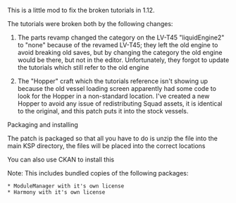 This is a little mod to fix the broken tutorials in 1.12.

The tutorials were broken both by the following changes:

1.  The parts revamp changed the category on the LV-T45 "liquidEngine2" to "none" 
    because of the revamed LV-T45;  they left the old engine to avoid breaking old saves,
    but by changing the category the old engine would be there, but not in the editor.
    Unfortunately, they forgot to update the tutorials which still refer to the old engine

2.  The "Hopper" craft which the tutorials reference isn't showing up because the old vessel
    loading screen apparently had some code to look for the Hopper in a non-standard location.
    I've created a new Hopper to avoid any issue of redistributing Squad assets, it is identical
    to the original, and this patch puts it into the stock vessels.

Packaging and installing

The patch is packaged so that all you have to do is unzip the file into the main KSP directory, the files
will be placed into the correct locations



You can also use CKAN to install this


Note:  This includes bundled copies of the following packages:

    * ModuleManager with it's own license
    * Harmony with it's own license
